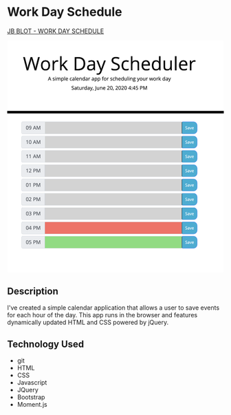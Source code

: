 # Work Day Schedule

[JB BLOT - WORK DAY SCHEDULE](https://jaaybe.github.io/Work-Day-Scheduler/)

![screenshot](./Screenshot.png)

## Description
I've created a simple calendar application that allows a user to save events for each hour of the day. This app runs in the browser and features dynamically updated HTML and CSS powered by jQuery.

## Technology Used
<ul>
<li>git</li>
<li>HTML</li>
<li>CSS</li>
<li>Javascript</li>
<li>JQuery</li>
<li>Bootstrap</li>
<li>Moment.js</li>